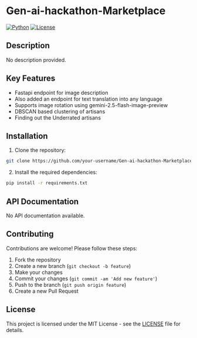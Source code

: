 # Gen-ai-hackathon-Marketplace

[![Python](https://img.shields.io/badge/Primary%20Language-Python-blue)](https://www.python.org/)
[![License](https://img.shields.io/badge/License-MIT-green)](https://opensource.org/licenses/MIT)

## Description

No description provided.

## Key Features

- Fastapi endpoint for image description 
- Also added an endpoint for text translation into any language
- Supports image rotation using gemini-2.5-flash-image-preview
- DBSCAN based clustering of artisans
- Finding out the Underrated artisans
  
## Installation

1. Clone the repository:

```bash
git clone https://github.com/your-username/Gen-ai-hackathon-Marketplace.git
```

2. Install the required dependencies:

```bash
pip install -r requirements.txt
```

## API Documentation

No API documentation available.

## Contributing

Contributions are welcome! Please follow these steps:

1. Fork the repository
2. Create a new branch (`git checkout -b feature`)
3. Make your changes
4. Commit your changes (`git commit -am 'Add new feature'`)
5. Push to the branch (`git push origin feature`)
6. Create a new Pull Request

## License

This project is licensed under the MIT License - see the [LICENSE](LICENSE) file for details.

